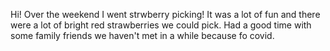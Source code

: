 Hi! Over the weekend I went strwberry picking! It was a lot of fun and there were a lot of bright red strawberries we could pick.
Had a good time with some family friends we haven't met in a while because fo covid. 
